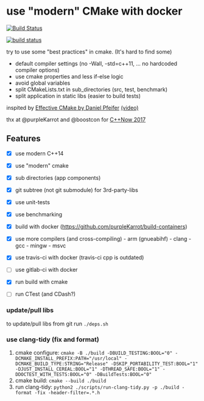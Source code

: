 # use "modern" CMake with docker

[![Build Status](https://travis-ci.org/abeimler/cmdocker-tmpl.svg?branch=master)](https://travis-ci.org/abeimler/cmdocker-tmpl)

[![build status](https://gitlab.com/hircreacc/cmdocker-tmpl/badges/master/build.svg)](https://gitlab.com/hircreacc/cmdocker-tmpl/commits/master)


try to use some "best practices" in cmake.
(It's hard to find some)

 - default compiler settings (no -Wall, -std=c++11, ... no hardcoded compiler options)
 - use cmake properties and less if-else logic
 - avoid global variables
 - split CMakeLists.txt in sub_directories (src, test, benchmark)
 - split application in static libs (easier to build tests)


inspited by [Effective CMake by Daniel Pfeifer](https://github.com/boostcon/cppnow_presentations_2017/blob/master/05-19-2017_friday/effective_cmake__daniel_pfeifer__cppnow_05-19-2017.pdf) [(video)](https://youtu.be/bsXLMQ6WgIk)

thx at @purpleKarrot and @boostcon for [C++Now 2017](https://github.com/boostcon/cppnow_presentations_2017)


## Features

 * [x] use modern C++14
 * [x] use "modern" cmake
 * [x] sub directories (app components)
 * [x] git subtree (not git submodule) for 3rd-party-libs
 * [x] use unit-tests
 * [x] use benchmarking
 * [x] build with docker (https://github.com/purpleKarrot/build-containers)
 * [x] use more compilers (and cross-compiling)
        - arm (gnueabihf)
        - clang
        - gcc 
        - mingw
        - msvc
 * [x] use travis-ci with docker (travis-ci cpp is outdated)
 * [ ] use gitlab-ci with docker
 * [x] run build with cmake
 * [ ] run CTest (and CDash?)


 ### update/pull libs
 
 to update/pull libs from git run `./deps.sh`


 ### use clang-tidy (fix and format)

  1. cmake configure: `cmake -B ./build -DBUILD_TESTING:BOOL="0" -DCMAKE_INSTALL_PREFIX:PATH="/usr/local" -DCMAKE_BUILD_TYPE:STRING="Release" -DSKIP_PORTABILITY_TEST:BOOL="1" -DJUST_INSTALL_CEREAL:BOOL="1" -DTHREAD_SAFE:BOOL="1" -DDOCTEST_WITH_TESTS:BOOL="0" -DBuildTests:BOOL="0"`
  2. cmake build: `cmake --build ./build`
  3. run clang-tidy: `python2 ./scripts/run-clang-tidy.py -p ./build -format -fix -header-filter=.*.h`